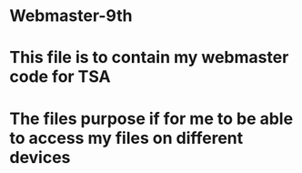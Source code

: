 # Webmaster-9th

# This file is to contain my webmaster code for TSA
# The files purpose if for me to be able to access my files on different devices

